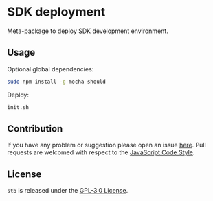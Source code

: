 SDK deployment
==============


Meta-package to deploy SDK development environment.


## Usage ##

Optional global dependencies:

```bash
sudo npm install -g mocha should
```

Deploy:

```bash
init.sh
```


## Contribution ##

If you have any problem or suggestion please open an issue [here](https://github.com/DarkPark/sdk/issues).
Pull requests are welcomed with respect to the [JavaScript Code Style](https://github.com/DarkPark/jscs).


## License ##

`stb` is released under the [GPL-3.0 License](http://opensource.org/licenses/GPL-3.0).
